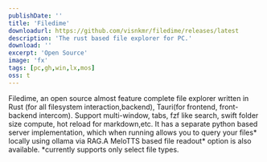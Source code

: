 ```yaml
---
publishDate: ''
title: 'Filedime'
downloadurl: https://github.com/visnkmr/filedime/releases/latest
description: 'The rust based file explorer for PC.'
download: ''
excerpt: 'Open Source'
image: 'fx'
tags: [pc,gh,win,lx,mos]
oss: t
---
```


Filedime, an open source almost feature complete file explorer written in Rust (for all filesystem interaction,backend), Tauri(for frontend, front-backend intercom). Support multi-window, tabs, fzf like search, swift folder size compute, hot reload for markdown,etc. It has a separate python based server implementation, which when running allows you to query your files* locally using ollama via RAG.A  MeloTTS based file readout* option is also available. *currently supports only select file types.
